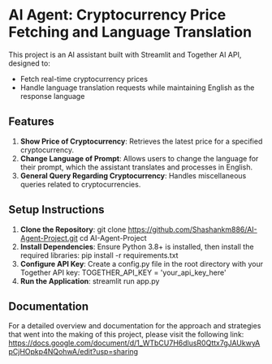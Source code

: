 # AI Agent: Cryptocurrency Price Fetching and Language Translation

This project is an AI assistant built with Streamlit and Together AI API, designed to:
- Fetch real-time cryptocurrency prices
- Handle language translation requests while maintaining English as the response language

## Features
1. **Show Price of Cryptocurrency**: Retrieves the latest price for a specified cryptocurrency.
2. **Change Language of Prompt**: Allows users to change the language for their prompt, which the assistant translates and processes in English.
3. **General Query Regarding Cryptocurrency**: Handles miscellaneous queries related to cryptocurrencies.

## Setup Instructions
1. **Clone the Repository**:
   git clone https://github.com/Shashankm886/AI-Agent-Project.git
   cd AI-Agent-Project
2. **Install Dependencies**:
   Ensure Python 3.8+ is installed, then install the required libraries:
   pip install -r requirements.txt
3. **Configure API Key**:
   Create a config.py file in the root directory with your Together API key:
   TOGETHER_API_KEY = 'your_api_key_here'
4. **Run the Application**:
   streamlit run app.py

## Documentation
For a detailed overview and documentation for the approach and strategies that went into the making of this project, please visit the following link: https://docs.google.com/document/d/1_WTbCU7H6dlusR0Qttx7gJAUkwyApCjHOpkp4NQohwA/edit?usp=sharing
  
